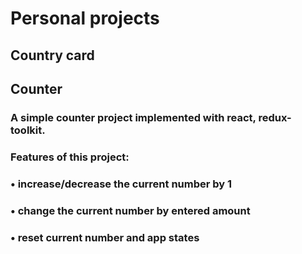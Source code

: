 # Personal projects

## Country card

## Counter

### A simple counter project implemented with react, redux-toolkit.

### Features of this project:

### • increase/decrease the current number by 1

### • change the current number by entered amount

### • reset current number and app states
